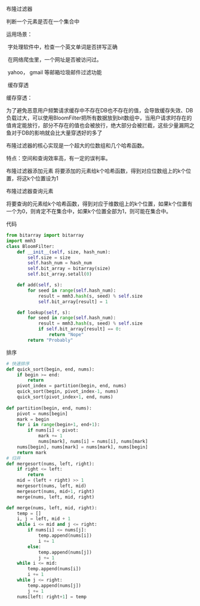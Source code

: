 布隆过滤器

判断一个元素是否在一个集合中

运用场景：

​	字处理软件中，检查一个英文单词是否拼写正确

​	在网络爬虫里，一个网址是否被访问过。

​	yahoo， gmail 等邮箱垃圾邮件过滤功能

​	缓存穿透

缓存穿透：

​	为了避免恶意用户频繁请求缓存中不存在DB也不存在的值，会导致缓存失效、DB负载过大，可以使用BloomFilter把所有数据放到bit数组中，当用户请求时存在的值肯定能放行，部分不存在的值也会被放行，绝大部分会被拦截，这些少量漏网之鱼对于DB的影响就会比大量穿透好的多了 

布隆过滤器的核心实现是一个超大的位数组和几个哈希函数。

特点：空间和查询效率高，有一定的误判率。

布隆过滤器添加元素
	将要添加的元素给k个哈希函数，得到对应位数组上的k个位置，将这k个位置设为1

布隆过滤器查询元素

​	将要查询的元素给k个哈希函数，得到对应于维数组上的k个位置，如果k个位置有一个为0，则肯定不在集合中，如果k个位置全部为1，则可能在集合中。

代码

~~~python
from bitarray import bitarray
import mmh3
class BloomFilter:
    def __init__(self, size, hash_num):
        self.size = size
        self.hash_num = hash_num
        self.bit_array = bitarray(size)
        self.bit_array.setall(0)

    def add(self, s):
        for seed in range(self.hash_num):
            result = mmh3.hash(s, seed) % self.size
            self.bit_array[result] = 1

    def lookup(self, s):
        for seed in range(self.hash_num):
            result = mmh3.hash(s, seed) % self.size
            if self.bit_array[result] == 0:
                return "Nope"
        return "Probably"
~~~

排序

~~~python
# 快速排序
def quick_sort(begin, end, nums):
    if begin >= end:
        return
    pivot_index = partition(begin, end, nums)
    quick_sort(begin, pivot_index-1, nums)
    quick_sort(pivot_index+1, end, nums)
    
def partition(begin, end, nums):
	pivot = nums[begin]
	mark = begin
    for i in range(begin+1, end+1):
		if nums[i] < pivot:
            mark += 1
            nums[mark], nums[i] = nums[i], nums[mark]
    nums[begin], nums[mark] = nums[mark], nums[begin]
    return mark
# 归并
def mergesort(nums, left, right):
    if right <= left:
        return
    mid = (left + right) >> 1
    mergesort(nums, left, mid)
    mergesort(nums, mid+1, right)
    merge(nums, left, mid, right)

def merge(nums, left, mid, right):
    temp = []
    i, j = left, mid + 1
    while i <= mid and j <= right:
        if nums[i] <= nums[j]:
            temp.append(nums[i])
            i += 1
        else:
            temp.append(nums[j])
            j += 1
  	while i <= mid:
        temp.append(nums[i])
        i += 1
    while j <= right:
        temp.append(nums[j])
        j += 1
    nums[left: right+1] = temp
~~~

